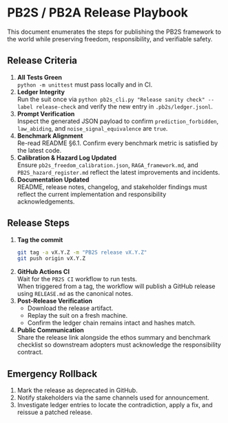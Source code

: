 # PB2S / PB2A Release Playbook

This document enumerates the steps for publishing the PB2S framework to the world while preserving freedom, responsibility, and verifiable safety.

## Release Criteria

1. **All Tests Green**  
   `python -m unittest` must pass locally and in CI.
2. **Ledger Integrity**  
   Run the suit once via `python pb2s_cli.py "Release sanity check" --label release-check` and verify the new entry in `.pb2s/ledger.jsonl`.
3. **Prompt Verification**  
   Inspect the generated JSON payload to confirm `prediction_forbidden`, `law_abiding`, and `noise_signal_equivalence` are `true`.
4. **Benchmark Alignment**  
   Re-read README §6.1. Confirm every benchmark metric is satisfied by the latest code.
5. **Calibration & Hazard Log Updated**  
   Ensure `pb2s_freedom_calibration.json`, `RAGA_framework.md`, and `PB2S_hazard_register.md` reflect the latest improvements and incidents.
6. **Documentation Updated**  
   README, release notes, changelog, and stakeholder findings must reflect the current implementation and responsibility acknowledgements.

## Release Steps

1. **Tag the commit**  
   ```bash
   git tag -a vX.Y.Z -m "PB2S release vX.Y.Z"
   git push origin vX.Y.Z
   ```
2. **GitHub Actions CI**  
   Wait for the `PB2S CI` workflow to run tests.  
   When triggered from a tag, the workflow will publish a GitHub release using `RELEASE.md` as the canonical notes.
3. **Post-Release Verification**  
   - Download the release artifact.
   - Replay the suit on a fresh machine.
   - Confirm the ledger chain remains intact and hashes match.
4. **Public Communication**  
   Share the release link alongside the ethos summary and benchmark checklist so downstream adopters must acknowledge the responsibility contract.

## Emergency Rollback

1. Mark the release as deprecated in GitHub.
2. Notify stakeholders via the same channels used for announcement.
3. Investigate ledger entries to locate the contradiction, apply a fix, and reissue a patched release.
